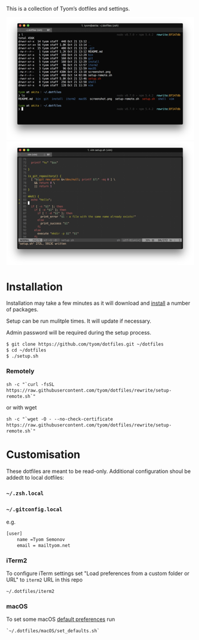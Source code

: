 This is a collection of Tyom’s dotfiles and settings.

![Shell screenshot](https://raw.githubusercontent.com/tyom/dotfiles/rewrite/shell.png)
![Vim screenshot](https://raw.githubusercontent.com/tyom/dotfiles/rewrite/vim.png)

Installation
============

Installation may take a few minutes as it will download and 
[install](https://github.com/tyom/dotfiles/tree/master/install) a number of packages.

Setup can be run mulitple times. It will update if necessary.

Admin password will be required during the setup process.

    $ git clone https://github.com/tyom/dotfiles.git ~/dotfiles
    $ cd ~/dotfiles
    $ ./setup.sh

### Remotely

    sh -c "`curl -fsSL https://raw.githubusercontent.com/tyom/dotfiles/rewrite/setup-remote.sh`"

or with wget

    sh -c "`wget -O - --no-check-certificate https://raw.githubusercontent.com/tyom/dotfiles/rewrite/setup-remote.sh`"

Customisation
==============

These dotfiles are meant to be read-only. Additional configuration shoul be addedt to local dotfiles:

### `~/.zsh.local`
    
### `~/.gitconfig.local`

e.g.

    [user]
        name =Tyom Semonov
        email = mailtyom.net

### iTerm2

To configure iTerm settings set "Load preferences from a custom folder or URL" to `iterm2` URL in this repo

    ~/.dotfiles/iterm2

### macOS

To set some macOS [default preferences](./macOS/set_defaults.sh) run

    `~/.dotfiles/macOS/set_defaults.sh`